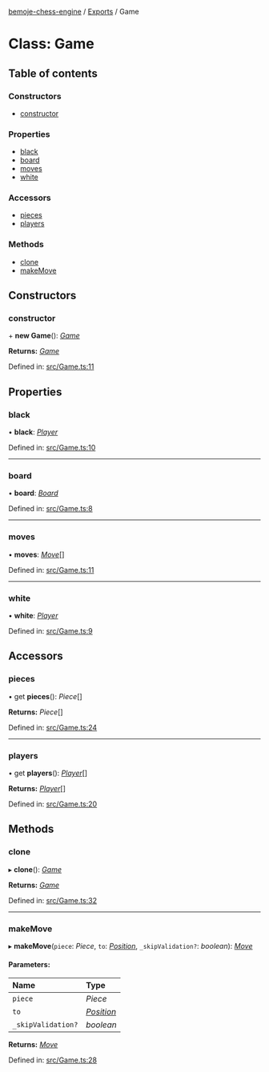 [bemoje-chess-engine](../README.md) / [Exports](../modules.md) / Game

# Class: Game

## Table of contents

### Constructors

- [constructor](game.md#constructor)

### Properties

- [black](game.md#black)
- [board](game.md#board)
- [moves](game.md#moves)
- [white](game.md#white)

### Accessors

- [pieces](game.md#pieces)
- [players](game.md#players)

### Methods

- [clone](game.md#clone)
- [makeMove](game.md#makemove)

## Constructors

### constructor

\+ **new Game**(): [*Game*](game.md)

**Returns:** [*Game*](game.md)

Defined in: [src/Game.ts:11](https://github.com/bemoje/chess/blob/6d332b1/src/Game.ts#L11)

## Properties

### black

• **black**: [*Player*](player.md)

Defined in: [src/Game.ts:10](https://github.com/bemoje/chess/blob/6d332b1/src/Game.ts#L10)

___

### board

• **board**: [*Board*](board.md)

Defined in: [src/Game.ts:8](https://github.com/bemoje/chess/blob/6d332b1/src/Game.ts#L8)

___

### moves

• **moves**: [*Move*](move.md)[]

Defined in: [src/Game.ts:11](https://github.com/bemoje/chess/blob/6d332b1/src/Game.ts#L11)

___

### white

• **white**: [*Player*](player.md)

Defined in: [src/Game.ts:9](https://github.com/bemoje/chess/blob/6d332b1/src/Game.ts#L9)

## Accessors

### pieces

• get **pieces**(): *Piece*[]

**Returns:** *Piece*[]

Defined in: [src/Game.ts:24](https://github.com/bemoje/chess/blob/6d332b1/src/Game.ts#L24)

___

### players

• get **players**(): [*Player*](player.md)[]

**Returns:** [*Player*](player.md)[]

Defined in: [src/Game.ts:20](https://github.com/bemoje/chess/blob/6d332b1/src/Game.ts#L20)

## Methods

### clone

▸ **clone**(): [*Game*](game.md)

**Returns:** [*Game*](game.md)

Defined in: [src/Game.ts:32](https://github.com/bemoje/chess/blob/6d332b1/src/Game.ts#L32)

___

### makeMove

▸ **makeMove**(`piece`: *Piece*, `to`: [*Position*](position.md), `_skipValidation?`: *boolean*): [*Move*](move.md)

#### Parameters:

Name | Type |
:------ | :------ |
`piece` | *Piece* |
`to` | [*Position*](position.md) |
`_skipValidation?` | *boolean* |

**Returns:** [*Move*](move.md)

Defined in: [src/Game.ts:28](https://github.com/bemoje/chess/blob/6d332b1/src/Game.ts#L28)
